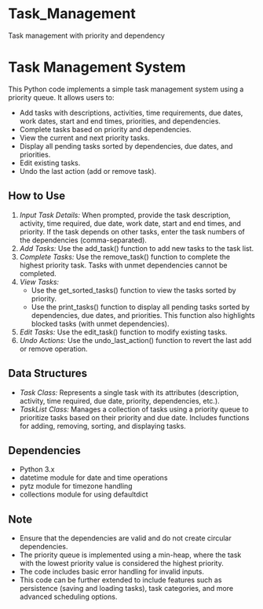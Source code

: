 # Task_Management
Task management with priority and dependency

# Task Management System

This Python code implements a simple task management system using a priority queue. It allows users to:

- Add tasks with descriptions, activities, time requirements, due dates, work dates, start and end times, priorities, and dependencies.
- Complete tasks based on priority and dependencies.
- View the current and next priority tasks.
- Display all pending tasks sorted by dependencies, due dates, and priorities.
- Edit existing tasks.
- Undo the last action (add or remove task).

## How to Use

1. *Input Task Details:* When prompted, provide the task description, activity, time required, due date, work date, start and end times, and priority. If the task depends on other tasks, enter the task numbers of the dependencies (comma-separated).
2. *Add Tasks:* Use the add_task() function to add new tasks to the task list.
3. *Complete Tasks:* Use the remove_task() function to complete the highest priority task. Tasks with unmet dependencies cannot be completed.
4. *View Tasks:*
   - Use the get_sorted_tasks() function to view the tasks sorted by priority.
   - Use the print_tasks() function to display all pending tasks sorted by dependencies, due dates, and priorities. This function also highlights blocked tasks (with unmet dependencies).
5. *Edit Tasks:* Use the edit_task() function to modify existing tasks.
6. *Undo Actions:* Use the undo_last_action() function to revert the last add or remove operation.

## Data Structures

- *Task Class:* Represents a single task with its attributes (description, activity, time required, due date, priority, dependencies, etc.).
- *TaskList Class:* Manages a collection of tasks using a priority queue to prioritize tasks based on their priority and due date. Includes functions for adding, removing, sorting, and displaying tasks.

## Dependencies

- Python 3.x
- datetime module for date and time operations
- pytz module for timezone handling
- collections module for using defaultdict
## Note

- Ensure that the dependencies are valid and do not create circular dependencies.
- The priority queue is implemented using a min-heap, where the task with the lowest priority value is considered the highest priority.
- The code includes basic error handling for invalid inputs.
- This code can be further extended to include features such as persistence (saving and loading tasks), task categories, and more advanced scheduling options.
